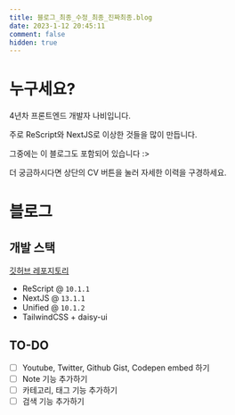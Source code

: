 ```yaml
---
title: 블로그_최종_수정_최종_진짜최종.blog
date: 2023-1-12 20:45:11
comment: false
hidden: true
---
```


# 누구세요?

4년차 프론트엔드 개발자 나비입니다.

주로 ReScript와 NextJS로 이상한 것들을 많이 만듭니다.

그중에는 이 블로그도 포함되어 있습니다 :>

더 궁금하시다면 상단의 CV 버튼을 눌러 자세한 이력을 구경하세요.

# 블로그

## 개발 스택

[깃허브 레포지토리](https://github.com/kimpinot/nabi.kim)

- ReScript @ `10.1.1`
- NextJS @ `13.1.1`
- Unified @ `10.1.2`
- TailwindCSS + daisy-ui

## TO-DO

- [ ] Youtube, Twitter, Github Gist, Codepen embed 하기
- [ ] Note 기능 추가하기
- [ ] 카테고리, 태그 기능 추가하기
- [ ] 검색 기능 추가하기
